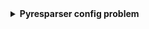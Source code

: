 <details>
  <summary><b>Pyresparser config problem</b></summary>
  <code>pyresparser</code> is a simple resume parser used for extracting information from resumes. pyresparser work with <code>spacy</code>. But now it don't work properly in <code>spacy latest version.</code> When we run pyresparser in latest version show show <code>config.cfg</code> to solve this problem create virtual environment problem.
  
<b>Virtual Environment Setupe and Package installation:</b>
  
  - First of all, we need to <code>create a folder</code> or <code>open previous project folder</code> to setup virtual environment.
  - From this folder open <code>cmd</code> then type below code then press enter
  
    <code>conda create --prefix ./env jupyter</code>
  - Now activate conda:
  After created in this folder we show a new folder <code>env</code> open this and copy this folder path
  
    <code>conda activate {"env folder location path of ./env"}</code>
  -Now let's install package
    - <code>pip install nlkt</code>
    - <code>pip install spacy==2.3.8 --no-cache-dir --only-binary :all:</code>
    - <code>pip install https://github.com/explosion/spacy-models/releases/download/en_core_web_sm-2.3.1/en_core_web_sm-2.3.1.tar.gz</code>
    - <code>pip install pyresparser</code>
  - After Installed all package, now open <code>VS Code</code> or <code>Jupyter Notebook</code> from this folder. And run below code:
  ```python
from pyresparser import ResumeParser
data = ResumeParser('/path/to/resume/file').get_extracted_data()
```
</details>



